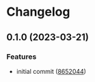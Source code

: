 # Changelog

## 0.1.0 (2023-03-21)


### Features

* initial commit ([8652044](https://github.com/liblaf/taichi-extras/commit/8652044e34d1a7435a5ff85576ddf3c6f42a6d59))
